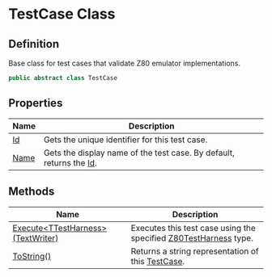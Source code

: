 # TestCase Class
## Definition

Base class for test cases that validate Z80 emulator implementations.

```c#
public abstract class TestCase
```

## Properties

| Name | Description |
| ---- | ----------- |
| [Id](MrKWatkins.EmulatorTestSuites.Z80.TestCase.Id.md) | Gets the unique identifier for this test case. |
| [Name](MrKWatkins.EmulatorTestSuites.Z80.TestCase.Name.md) | Gets the display name of the test case. By default, returns the [Id](MrKWatkins.EmulatorTestSuites.Z80.TestCase.Id.md). |

## Methods

| Name | Description |
| ---- | ----------- |
| [Execute&lt;TTestHarness&gt;(TextWriter)](MrKWatkins.EmulatorTestSuites.Z80.TestCase.Execute.md) | Executes this test case using the specified [Z80TestHarness](MrKWatkins.EmulatorTestSuites.Z80.Z80TestHarness.md) type. |
| [ToString()](MrKWatkins.EmulatorTestSuites.Z80.TestCase.ToString.md) | Returns a string representation of this [TestCase](MrKWatkins.EmulatorTestSuites.Z80.TestCase.md). |

